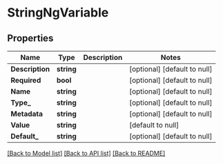# StringNgVariable

## Properties
Name | Type | Description | Notes
------------ | ------------- | ------------- | -------------
**Description** | **string** |  | [optional] [default to null]
**Required** | **bool** |  | [optional] [default to null]
**Name** | **string** |  | [optional] [default to null]
**Type_** | **string** |  | [optional] [default to null]
**Metadata** | **string** |  | [optional] [default to null]
**Value** | **string** |  | [default to null]
**Default_** | **string** |  | [optional] [default to null]

[[Back to Model list]](../README.md#documentation-for-models) [[Back to API list]](../README.md#documentation-for-api-endpoints) [[Back to README]](../README.md)

